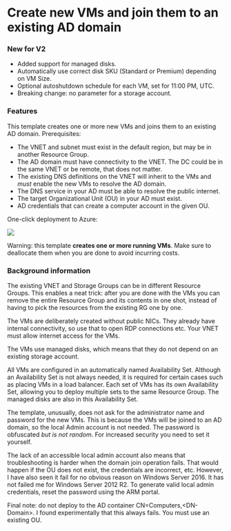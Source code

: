 # Create new VMs and join them to an existing AD domain

### New for V2
* Added support for managed disks.
* Automatically use correct disk SKU (Standard or Premium) depending on VM Size.
* Optional autoshutdown schedule for each VM, set for 11:00 PM, UTC.
* Breaking change: no parameter for a storage account.

### Features

This template creates one or more new VMs and joins them to an 
existing AD domain. Prerequisites:
* The VNET and subnet must exist in the default region, but may be in another Resource Group.
* The AD domain must have connectivity to the VNET. The DC could be in the same VNET or be remote, that does not matter. 
* The existing DNS definitions on the VNET will inherit to the VMs and _must_ enable the new VMs to resolve the AD domain. 
* The DNS service in your AD must be able to resolve the public internet. 
* The target Organizational Unit (OU) in your AD must exist.
* AD credentials that can create a computer account in the given OU.

One-click deployment to Azure:

<a href="https://portal.azure.com/#create/Microsoft.Template/uri/https%3A%2F%2Fraw.githubusercontent.com%2Fwkasdorp%2Fnew-vm-with-domain-join%2Fmaster%2Fazuredeploy.json" target="_blank">
    <img src="http://azuredeploy.net/deploybutton.png"/>
</a>

Warning: this template **creates one or more running VMs**. 
Make sure to deallocate them when you are done to avoid incurring costs. 

### Background information

The existing VNET and Storage Groups can be in different Resource Groups. 
This enables a neat trick: after you are done with the VMs you can remove
the entire Resource Group and its contents in one shot, 
instead of having to pick the resources from the existing RG one by one. 

The VMs are deliberately created without public NICs. They already
have internal connectivity, so use that to open RDP connections etc.
Your VNET must allow internet access for the VMs. 

The VMs use managed disks, which means that they do not depend on
an existing storage account.

All VMs are configured in an automatically named Availability Set. 
Although an Availability Set is not always needed, it is required for certain cases such
as placing VMs in a load balancer. Each set of VMs has its own
Availability Set, allowing you to deploy multiple sets to the same
Resource Group. The managed disks are also in this Availability Set. 

The template, unusually, does not ask for the administrator name 
and password for the new VMs. This is because the VMs will 
be joined to an AD domain, so the local Admin account is not needed.
The password is obfuscated _but is not random_. For increased security
you need to set it yourself. 

The lack of an accessible local admin account also means that troubleshooting is 
harder when the domain join operation fails.
That would happen if the OU does not exist, the credentials are incorrect, etc. However,
I have also seen it fail for no obvious reason on Windows Server 2016. It has 
not failed me for Windows Server 2012 R2. To generate valid local admin credentials,
reset the password using the ARM portal. 

Final note: do not deploy to the AD container CN=Computers,\<DN-Domain\>. 
I found experimentally that this always fails. You must use an existing OU. 
